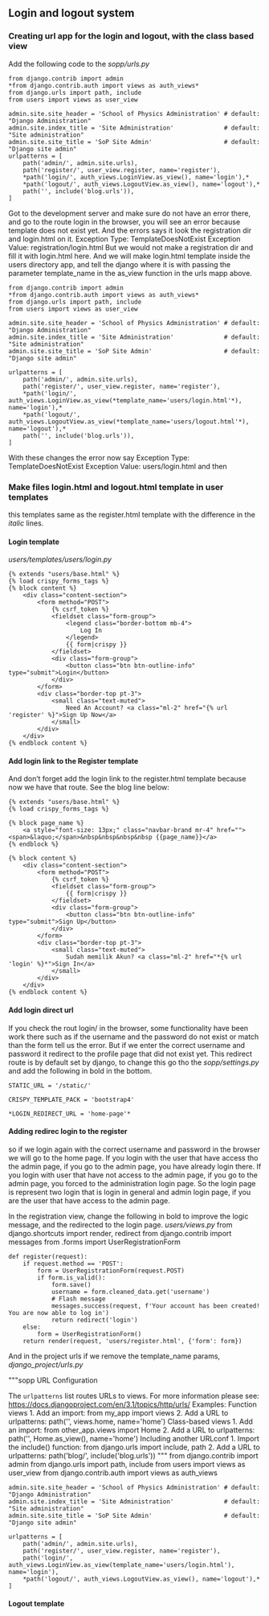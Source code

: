 ## Login and logout system
### Creating url app for the login and logout, with the class based view
Add the following code to the *sopp/urls.py*

	from django.contrib import admin
	*from django.contrib.auth import views as auth_views*
	from django.urls import path, include
	from users import views as user_view

	admin.site.site_header = 'School of Physics Administration'	# default: "Django Administration"
	admin.site.index_title = 'Site Administration'  			# default: "Site administration"
	admin.site.site_title = 'SoP Site Admin'					# default: "Django site admin" 
	urlpatterns = [
	    path('admin/', admin.site.urls),
	    path('register/', user_view.register, name='register'),
	    *path('login/', auth_views.LoginView.as_view(), name='login'),*
	    *path('logout/', auth_views.LogoutView.as_view(), name='logout'),*
	    path('', include('blog.urls')),
	]

Got to the development server and make sure do not have an error there, and go to the route login in the browser, you will see an error because template does not exist yet. And the errors says it look the registration dir and login.html on it. 
Exception Type:	TemplateDoesNotExist
Exception Value:	registration/login.html
But we would not make a registration dir and fill it with login.html here. And we will make login.html template inside the users directory app, and tell the django where it is with passing the parameter template_name in the as_view function in the urls mapp above.

	from django.contrib import admin
	*from django.contrib.auth import views as auth_views*
	from django.urls import path, include
	from users import views as user_view

	admin.site.site_header = 'School of Physics Administration'	# default: "Django Administration"
	admin.site.index_title = 'Site Administration'  			# default: "Site administration"
	admin.site.site_title = 'SoP Site Admin'					# default: "Django site admin" 

	urlpatterns = [
	    path('admin/', admin.site.urls),
	    path('register/', user_view.register, name='register'),
	    *path('login/', auth_views.LoginView.as_view(*template_name='users/login.html'*), name='login'),*
	    *path('logout/', auth_views.LogoutView.as_view(*template_name='users/logout.html'*), name='logout'),*
	    path('', include('blog.urls')),
	]

With these changes the error now say
Exception Type:	TemplateDoesNotExist
Exception Value:	users/login.html
and then 

### Make files login.html and logout.html template in user templates
this templates same as the register.html template with the difference in the *italic* lines.
#### Login template
*users/templates/users/login.py*

	{% extends "users/base.html" %}
	{% load crispy_forms_tags %}
	{% block content %}
		<div class="content-section">
			<form method="POST">
				{% csrf_token %}
				<fieldset class="form-group">
					<legend class="border-bottom mb-4">
						Log In
					</legend>
					{{ form|crispy }}
				</fieldset>
				<div class="form-group">
					<button class="btn btn-outline-info" type="submit">Login</button>
				</div>
			</form>
			<div class="border-top pt-3">
				<small class="text-muted">
					Need An Account? <a class="ml-2" href="{% url 'register' %}">Sign Up Now</a>
				</small>
			</div>
		</div>
	{% endblock content %}
#### Add login link to the Register template
And don’t forget add the login link to the register.html template because now we have that route. See the blog line below:

	{% extends "users/base.html" %}
	{% load crispy_forms_tags %}

	{% block page_name %}
		<a style="font-size: 13px;" class="navbar-brand mr-4" href=""><span>&laquo;</span>&nbsp&nbsp&nbsp&nbsp {{page_name}}</a>
	{% endblock %}

	{% block content %}
		<div class="content-section">
			<form method="POST">
				{% csrf_token %}
				<fieldset class="form-group">
					{{ form|crispy }}
				</fieldset>
				<div class="form-group">
					<button class="btn btn-outline-info" type="submit">Sign Up</button>
				</div>
			</form>
			<div class="border-top pt-3">
				<small class="text-muted">
					Sudah memilik Akun? <a class="ml-2" href="*{% url 'login' %}*">Sign In</a>
				</small>
			</div>
		</div>
	{% endblock content %}

#### Add login direct url
If you check the rout login/ in the browser, some functionality have been work there such as if the username  and the password do not exist or match than the form tell us the error. But if we enter the correct username and password it redirect to the profile page that did not exist yet. This redirect route is by default set by django, to change this go tho the *sopp/settings.py* and add the following in bold in the bottom.

	STATIC_URL = '/static/'

	CRISPY_TEMPLATE_PACK = 'bootstrap4'

	*LOGIN_REDIRECT_URL = 'home-page'*

#### Adding redirec login to the register
so if we login again with the correct username and password in the browser we will go to the home page.
If you login with the user that have access tho the admin page, if you go to the admin page, you have already login there.
If you login with user that have not access to the admin page, if you go to the admin page, you forced to the  administration login page.
So the login page is represent two login that is login in general and admin login page, if you are the user that have access to the admin page.

In the registration view, change the following in bold to improve the logic message, and the redirected to the login page. *users/views.py*
	from django.shortcuts import render, redirect
	from django.contrib import messages
	from .forms import UserRegistrationForm

	def register(request):
		if request.method == 'POST':
			form = UserRegistrationForm(request.POST)
			if form.is_valid():
				form.save()
				username = form.cleaned_data.get('username')
				# Flash message
				messages.success(request, f'Your account has been created! You are now able to log in')
				return redirect('login')
		else:
			form = UserRegistrationForm()
		return render(request, 'users/register.html', {'form': form})

And in the project urls if we remove the template_name params, *django_project/urls.py*


"""sopp URL Configuration

The `urlpatterns` list routes URLs to views. For more information please see:
    https://docs.djangoproject.com/en/3.1/topics/http/urls/
Examples:
Function views
    1. Add an import:  from my_app import views
    2. Add a URL to urlpatterns:  path('', views.home, name='home')
Class-based views
    1. Add an import:  from other_app.views import Home
    2. Add a URL to urlpatterns:  path('', Home.as_view(), name='home')
Including another URLconf
    1. Import the include() function: from django.urls import include, path
    2. Add a URL to urlpatterns:  path('blog/', include('blog.urls'))
"""
	from django.contrib import admin
	from django.urls import path, include
	from users import views as user_view
	from django.contrib.auth import views as auth_views


	admin.site.site_header = 'School of Physics Administration'	# default: "Django Administration"
	admin.site.index_title = 'Site Administration'  			# default: "Site administration"
	admin.site.site_title = 'SoP Site Admin'					# default: "Django site admin" 

	urlpatterns = [
	    path('admin/', admin.site.urls),
	    path('register/', user_view.register, name='register'),
	    path('login/', auth_views.LoginView.as_view(template_name='users/login.html'), name='login'),
	    *path('logout/', auth_views.LogoutView.as_view(), name='logout'),*
	]


#### Logout template